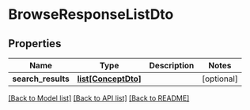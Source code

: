 # BrowseResponseListDto

## Properties
Name | Type | Description | Notes
------------ | ------------- | ------------- | -------------
**search_results** | [**list[ConceptDto]**](ConceptDto.md) |  | [optional] 

[[Back to Model list]](../README.md#documentation-for-models) [[Back to API list]](../README.md#documentation-for-api-endpoints) [[Back to README]](../README.md)



